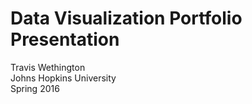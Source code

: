 # Data Visualization Portfolio Presentation
Travis Wethington  
Johns Hopkins University  
Spring 2016
